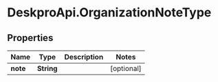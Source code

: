 # DeskproApi.OrganizationNoteType

## Properties
Name | Type | Description | Notes
------------ | ------------- | ------------- | -------------
**note** | **String** |  | [optional] 


